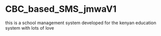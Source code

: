 # CBC_based_SMS_jmwaV1
this is a school management system developed for the kenyan education system with lots of love
